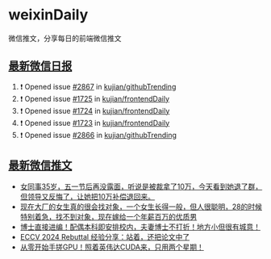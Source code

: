 # weixinDaily
微信推文，分享每日的前端微信推文

## [最新微信日报](https://github.com/kujian/weixinDaily/issues)

<!--START_SECTION:activity-->
1. ❗ Opened issue [#2867](https://github.com/kujian/githubTrending/issues/2867) in [kujian/githubTrending](https://github.com/kujian/githubTrending)
2. ❗ Opened issue [#1725](https://github.com/kujian/frontendDaily/issues/1725) in [kujian/frontendDaily](https://github.com/kujian/frontendDaily)
3. ❗ Opened issue [#1724](https://github.com/kujian/frontendDaily/issues/1724) in [kujian/frontendDaily](https://github.com/kujian/frontendDaily)
4. ❗ Opened issue [#1723](https://github.com/kujian/frontendDaily/issues/1723) in [kujian/frontendDaily](https://github.com/kujian/frontendDaily)
5. ❗ Opened issue [#2866](https://github.com/kujian/githubTrending/issues/2866) in [kujian/githubTrending](https://github.com/kujian/githubTrending)
<!--END_SECTION:activity-->


## [最新微信推文](https://weixin.qdkfweb.cn/)

<!-- BLOG-POST-LIST:START -->
- [女同事35岁，五一节后再没露面，听说是被裁拿了10万，今天看到她退了群，但领导又反悔了，让她把10万补偿退回来。](https://weixin.qdkfweb.cn/45061.html)
- [现在大厂的女生真的很会找对象，一个女生长得一般，但人很聪明，28的时候特别着急，找不到对象，现在嫁给一个年薪百万的优质男](https://weixin.qdkfweb.cn/45062.html)
- [博士直接进编！配偶本科即安排校内，夫妻博士不打折！地方小但很有城意！](https://weixin.qdkfweb.cn/45095.html)
- [ECCV 2024 Rebuttal 经验分享：站着，还把论文中了](https://weixin.qdkfweb.cn/45096.html)
- [从零开始手搓GPU！照着英伟达CUDA来，只用两个星期！](https://weixin.qdkfweb.cn/45097.html)
<!-- BLOG-POST-LIST:END -->